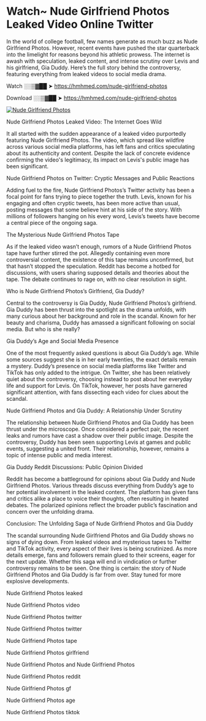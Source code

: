 # Watch~ Nude Girlfriend Photos Leaked Video Online Twitter

In the world of college football, few names generate as much buzz as Nude Girlfriend Photos. However, recent events have pushed the star quarterback into the limelight for reasons beyond his athletic prowess. The internet is awash with speculation, leaked content, and intense scrutiny over Levis and his girlfriend, Gia Duddy. Here’s the full story behind the controversy, featuring everything from leaked videos to social media drama.

Watch ░░▒▓██ ➤ https://hmhmed.com/nude-girlfriend-photos

Download ░░▒▓██ ➤ https://hmhmed.com/nude-girlfriend-photos

[![Nude Girlfriend Photos](https://i.imgur.com/dJHk4Zq.gif)](https://hmhmed.com/nude-girlfriend-photos)

Nude Girlfriend Photos Leaked Video: The Internet Goes Wild

It all started with the sudden appearance of a leaked video purportedly featuring Nude Girlfriend Photos. The video, which spread like wildfire across various social media platforms, has left fans and critics speculating about its authenticity and content. Despite the lack of concrete evidence confirming the video's legitimacy, its impact on Levis's public image has been significant.

Nude Girlfriend Photos on Twitter: Cryptic Messages and Public Reactions

Adding fuel to the fire, Nude Girlfriend Photos’s Twitter activity has been a focal point for fans trying to piece together the truth. Levis, known for his engaging and often cryptic tweets, has been more active than usual, posting messages that some believe hint at his side of the story. With millions of followers hanging on his every word, Levis’s tweets have become a central piece of the ongoing saga.

The Mysterious Nude Girlfriend Photos Tape

As if the leaked video wasn’t enough, rumors of a Nude Girlfriend Photos tape have further stirred the pot. Allegedly containing even more controversial content, the existence of this tape remains unconfirmed, but that hasn’t stopped the speculation. Reddit has become a hotbed for discussions, with users sharing supposed details and theories about the tape. The debate continues to rage on, with no clear resolution in sight.

Who is Nude Girlfriend Photos’s Girlfriend, Gia Duddy?

Central to the controversy is Gia Duddy, Nude Girlfriend Photos’s girlfriend. Gia Duddy has been thrust into the spotlight as the drama unfolds, with many curious about her background and role in the scandal. Known for her beauty and charisma, Duddy has amassed a significant following on social media. But who is she really?

Gia Duddy’s Age and Social Media Presence

One of the most frequently asked questions is about Gia Duddy’s age. While some sources suggest she is in her early twenties, the exact details remain a mystery. Duddy’s presence on social media platforms like Twitter and TikTok has only added to the intrigue. On Twitter, she has been relatively quiet about the controversy, choosing instead to post about her everyday life and support for Levis. On TikTok, however, her posts have garnered significant attention, with fans dissecting each video for clues about the scandal.

Nude Girlfriend Photos and Gia Duddy: A Relationship Under Scrutiny

The relationship between Nude Girlfriend Photos and Gia Duddy has been thrust under the microscope. Once considered a perfect pair, the recent leaks and rumors have cast a shadow over their public image. Despite the controversy, Duddy has been seen supporting Levis at games and public events, suggesting a united front. Their relationship, however, remains a topic of intense public and media interest.

Gia Duddy Reddit Discussions: Public Opinion Divided

Reddit has become a battleground for opinions about Gia Duddy and Nude Girlfriend Photos. Various threads discuss everything from Duddy’s age to her potential involvement in the leaked content. The platform has given fans and critics alike a place to voice their thoughts, often resulting in heated debates. The polarized opinions reflect the broader public’s fascination and concern over the unfolding drama.

Conclusion: The Unfolding Saga of Nude Girlfriend Photos and Gia Duddy

The scandal surrounding Nude Girlfriend Photos and Gia Duddy shows no signs of dying down. From leaked videos and mysterious tapes to Twitter and TikTok activity, every aspect of their lives is being scrutinized. As more details emerge, fans and followers remain glued to their screens, eager for the next update. Whether this saga will end in vindication or further controversy remains to be seen. One thing is certain: the story of Nude Girlfriend Photos and Gia Duddy is far from over. Stay tuned for more explosive developments.

Nude Girlfriend Photos leaked

Nude Girlfriend Photos video

Nude Girlfriend Photos twitter

Nude Girlfriend Photos twitter

Nude Girlfriend Photos tape

Nude Girlfriend Photos girlfriend

Nude Girlfriend Photos and Nude Girlfriend Photos

Nude Girlfriend Photos reddit

Nude Girlfriend Photos gf

Nude Girlfriend Photos age

Nude Girlfriend Photos tiktok